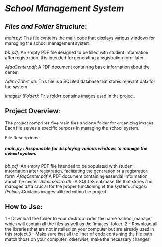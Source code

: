 # *School Management System*
## *Files and Folder Structure*:
*main.py*: This file contains the main code that displays various windows for managing the school management system.

*bb.pdf*: An empty PDF file designed to be filled with student information after registration. It is intended for generating a registration form later.

*AfaqCenter.pdf*: A PDF document containing basic information about the center.

*AdminZahra.db*: This file is a SQLite3 database that stores relevant data for the system.

*images/ (Folder)*: This folder contains images used in the project.

## Project Overview:
The project comprises five main files and one folder for organizing images. Each file serves a specific purpose in managing the school system.

File Descriptions:
##### *main.py* : Responsible for displaying various windows to manage the school system.
*bb.pdf* :An empty PDF file intended to be populated with student information after registration, facilitating the generation of a registration form.
*AfaqCenter.pdf*:A PDF document containing essential information about the center.
*AdminZahra.db* : A SQLite3 database file that stores and manages data crucial for the proper functioning of the system.
*images/ (Folder)*:Contains images utilized within the project.
## How to Use:
1 - Download the folder to your desktop under the name 'school_manage,' which will contain all the files as well as the 'images' folder.
2 - Download all the libraries that are not installed on your computer but are already used in this project
3 - Make sure that all the lines of code containing the file path match those on your computer; otherwise, make the necessary changes!

